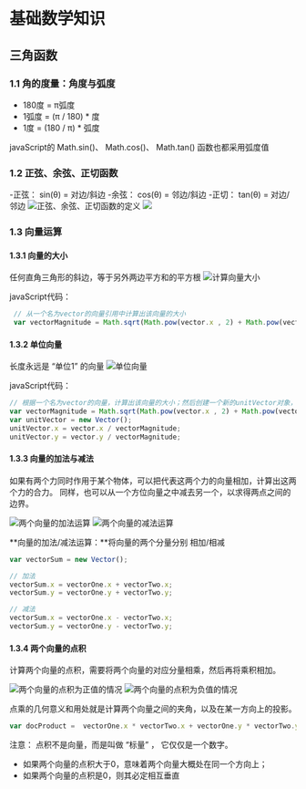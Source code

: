 # 基础数学知识


## 三角函数
### 1.1 角的度量：角度与弧度
- 180度 = π弧度
- 1弧度 = (π / 180) * 度
- 1度 = (180 / π) * 弧度

javaScript的 Math.sin()、 Math.cos()、 Math.tan() 函数也都采用弧度值

### 1.2 正弦、余弦、正切函数
-正弦： sin(θ) = 对边/斜边
-余弦： cos(θ) = 邻边/斜边
-正切： tan(θ) = 对边/邻边
![正弦、余弦、正切函数的定义](./1.png)
![](./2.png)

### 1.3 向量运算
#### 1.3.1 向量的大小
任何直角三角形的斜边，等于另外两边平方和的平方根
![计算向量大小](./3.png)

javaScript代码：
```js
 // 从一个名为vector的向量引用中计算出该向量的大小
 var vectorMagnitude = Math.sqrt(Math.pow(vector.x , 2) + Math.pow(vector.y , 2))

```

#### 1.3.2 单位向量
长度永远是 “单位1” 的向量
![单位向量](./4.png)

javaScript代码：
```js
// 根据一个名为vector的向量，计算出该向量的大小；然后创建一个新的unitVector对象，并将原有向量的x与y值分别除以原向量的大小，作为这个新向量的x与y值
var vectorMagnitude = Math.sqrt(Math.pow(vector.x , 2) + Math.pow(vector.y , 2));
var unitVector = new Vector();
unitVector.x = vector.x / vectorMagnitude;
unitVector.y = vector.y / vectorMagnitude;

```

#### 1.3.3 向量的加法与减法
如果有两个力同时作用于某个物体，可以把代表这两个力的向量相加，计算出这两个力的合力。
同样，也可以从一个方位向量之中减去另一个，以求得两点之间的边界。

![两个向量的加法运算](./5.png)
![两个向量的减法运算](./6.png)

**向量的加法/减法运算：**将向量的两个分量分别 相加/相减

```js
var vectorSum = new Vector();

// 加法
vectorSum.x = vectorOne.x + vectorTwo.x;
vectorSum.y = vectorOne.y + vectorTwo.y;

// 减法
vectorSum.x = vectorOne.x - vectorTwo.x;
vectorSum.y = vectorOne.y - vectorTwo.y;
```

#### 1.3.4 两个向量的点积
计算两个向量的点积，需要将两个向量的对应分量相乘，然后再将乘积相加。

![两个向量的点积为正值的情况](./7.png)
![两个向量的点积为负值的情况](./7.png)

点乘的几何意义和用处就是计算两个向量之间的夹角，以及在某一方向上的投影。

```js
var docProduct =  vectorOne.x * vectorTwo.x + vectorOne.y * vectorTwo.y;
```

注意： 点积不是向量，而是叫做 “标量” ， 它仅仅是一个数字。

- 如果两个向量的点积大于0，意味着两个向量大概处在同一个方向上；
- 如果两个向量的点积是0，则其必定相互垂直